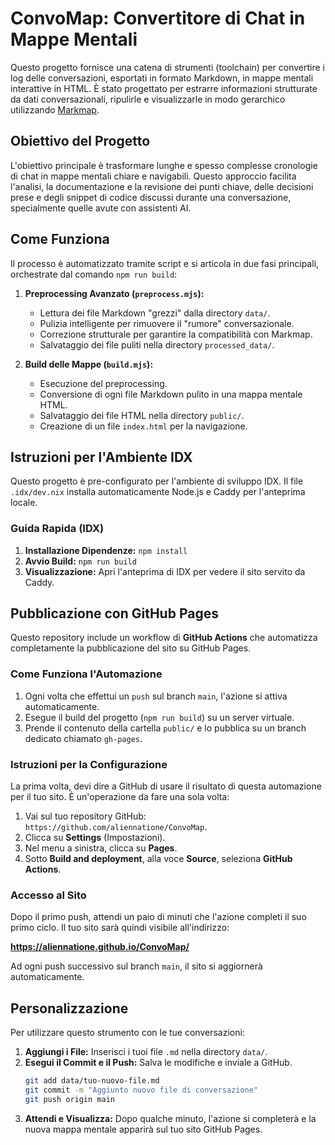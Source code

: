 # ConvoMap: Convertitore di Chat in Mappe Mentali

Questo progetto fornisce una catena di strumenti (toolchain) per convertire i log delle conversazioni, esportati in formato Markdown, in mappe mentali interattive in HTML. È stato progettato per estrarre informazioni strutturate da dati conversazionali, ripulirle e visualizzarle in modo gerarchico utilizzando [Markmap](https://markmap.js.org/).

## Obiettivo del Progetto

L'obiettivo principale è trasformare lunghe e spesso complesse cronologie di chat in mappe mentali chiare e navigabili. Questo approccio facilita l'analisi, la documentazione e la revisione dei punti chiave, delle decisioni prese e degli snippet di codice discussi durante una conversazione, specialmente quelle avute con assistenti AI.

## Come Funziona

Il processo è automatizzato tramite script e si articola in due fasi principali, orchestrate dal comando `npm run build`:

1.  **Preprocessing Avanzato (`preprocess.mjs`):**
    *   Lettura dei file Markdown "grezzi" dalla directory `data/`.
    *   Pulizia intelligente per rimuovere il "rumore" conversazionale.
    *   Correzione strutturale per garantire la compatibilità con Markmap.
    *   Salvataggio dei file puliti nella directory `processed_data/`.

2.  **Build delle Mappe (`build.mjs`):**
    *   Esecuzione del preprocessing.
    *   Conversione di ogni file Markdown pulito in una mappa mentale HTML.
    *   Salvataggio dei file HTML nella directory `public/`.
    *   Creazione di un file `index.html` per la navigazione.

## Istruzioni per l'Ambiente IDX

Questo progetto è pre-configurato per l'ambiente di sviluppo IDX. Il file `.idx/dev.nix` installa automaticamente Node.js e Caddy per l'anteprima locale.

### Guida Rapida (IDX)

1.  **Installazione Dipendenze:** `npm install`
2.  **Avvio Build:** `npm run build`
3.  **Visualizzazione:** Apri l'anteprima di IDX per vedere il sito servito da Caddy.

## Pubblicazione con GitHub Pages

Questo repository include un workflow di **GitHub Actions** che automatizza completamente la pubblicazione del sito su GitHub Pages.

### Come Funziona l'Automazione

1.  Ogni volta che effettui un `push` sul branch `main`, l'azione si attiva automaticamente.
2.  Esegue il build del progetto (`npm run build`) su un server virtuale.
3.  Prende il contenuto della cartella `public/` e lo pubblica su un branch dedicato chiamato `gh-pages`.

### Istruzioni per la Configurazione

La prima volta, devi dire a GitHub di usare il risultato di questa automazione per il tuo sito. È un'operazione da fare una sola volta:

1.  Vai sul tuo repository GitHub: `https://github.com/aliennatione/ConvoMap`.
2.  Clicca su **Settings** (Impostazioni).
3.  Nel menu a sinistra, clicca su **Pages**.
4.  Sotto **Build and deployment**, alla voce **Source**, seleziona **GitHub Actions**.

### Accesso al Sito

Dopo il primo push, attendi un paio di minuti che l'azione completi il suo primo ciclo. Il tuo sito sarà quindi visibile all'indirizzo:

**https://aliennatione.github.io/ConvoMap/**

Ad ogni push successivo sul branch `main`, il sito si aggiornerà automaticamente.

## Personalizzazione

Per utilizzare questo strumento con le tue conversazioni:

1.  **Aggiungi i File:** Inserisci i tuoi file `.md` nella directory `data/`.
2.  **Esegui il Commit e il Push:** Salva le modifiche e inviale a GitHub.
    ```bash
    git add data/tuo-nuovo-file.md
    git commit -m "Aggiunto nuovo file di conversazione"
    git push origin main
    ```
3.  **Attendi e Visualizza:** Dopo qualche minuto, l'azione si completerà e la nuova mappa mentale apparirà sul tuo sito GitHub Pages.
